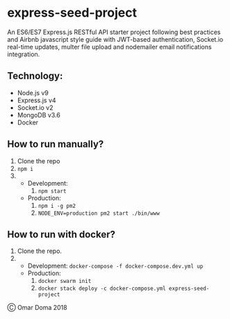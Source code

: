 # express-seed-project

An ES6/ES7 Express.js RESTful API starter project following best practices and Airbnb javascript style guide with JWT-based authentication, Socket.io real-time updates, multer file upload and nodemailer email notifications integration.

## Technology:

* Node.js v9
* Express.js v4
* Socket.io v2
* MongoDB v3.6
* Docker

## How to run manually?

1. Clone the repo
2. `npm i`
3. 
    * Development: 
        1. `npm start`
    * Production:
        1. `npm i -g pm2`
        2. `NODE_ENV=production pm2 start ./bin/www`

## How to run with docker?

1. Clone the repo.
2. 
   * Development: `docker-compose -f docker-compose.dev.yml up`
   * Production: 
      1. `docker swarm init`
      2. `docker stack deploy -c docker-compose.yml express-seed-project`

&#9400; Omar Doma 2018
